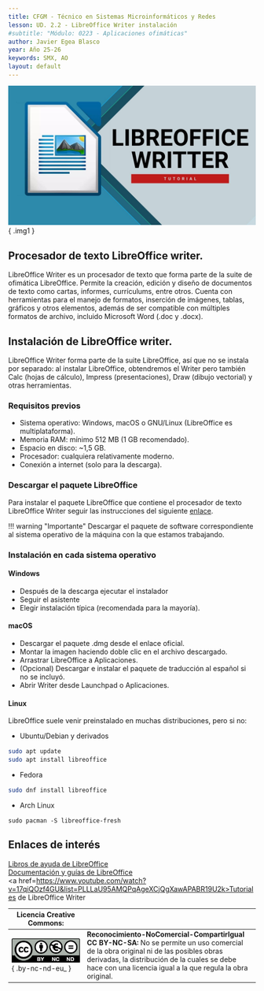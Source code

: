 ```yaml
---
title: CFGM - Técnico en Sistemas Microinformáticos y Redes
lesson: UD. 2.2 - LibreOffice Writer instalación  
#subtitle: "Módulo: 0223 - Aplicaciones ofimáticas"
author: Javier Egea Blasco  
year: Año 25-26  
keywords: SMX, AO
layout: default  
---
```


![Descripción de la imagen](../img/UT1/LOwriter.jpg){ .img1 }

## Procesador de texto LibreOffice writer.
LibreOffice Writer es un procesador de texto que forma parte de la suite de ofimática LibreOffice. Permite la creación, edición y diseño de documentos de texto como cartas, informes, currículums, entre otros. Cuenta con herramientas para el manejo de formatos, inserción de imágenes, tablas, gráficos y otros elementos, además de ser compatible con múltiples formatos de archivo, incluido Microsoft Word (.doc y .docx).

## Instalación de LibreOffice writer.
LibreOffice Writer forma parte de la suite LibreOffice, así que no se instala por separado: al instalar LibreOffice, obtendremos el Writer pero también Calc (hojas de cálculo), Impress (presentaciones), Draw (dibujo vectorial) y otras herramientas.

### Requisitos previos
- Sistema operativo: Windows, macOS o GNU/Linux (LibreOffice es multiplataforma).  
- Memoria RAM: mínimo 512 MB (1 GB recomendado).
- Espacio en disco: ~1,5 GB.
- Procesador: cualquiera relativamente moderno.
- Conexión a internet (solo para la descarga).

### Descargar el paquete LibreOffice
Para instalar el paquete LibreOffice que contiene el procesador de texto LibreOffice Writer seguir las instrucciones del siguiente <a href=https://es.libreoffice.org/descarga/libreoffice>enlace</a>.  

!!! warning "Importante"
    Descargar el paquete de software correspondiente al sistema operativo de la máquina con la que estamos trabajando.

### Instalación en cada sistema operativo
#### Windows
- Después de la descarga ejecutar el instalador
- Seguir el asistente
- Elegir instalación típica (recomendada para la mayoría).

#### macOS
- Descargar el paquete .dmg desde el enlace oficial.
- Montar la imagen haciendo doble clic en el archivo descargado.
- Arrastrar LibreOffice a Aplicaciones.
- (Opcional) Descargar e instalar el paquete de traducción al español si no se incluyó.
- Abrir Writer desde Launchpad o Aplicaciones.

#### Linux
LibreOffice suele venir preinstalado en muchas distribuciones, pero si no:  

- Ubuntu/Debian y derivados
```bash
sudo apt update
sudo apt install libreoffice
```

- Fedora
```bash
sudo dnf install libreoffice
```

- Arch Linux
```
sudo pacman -S libreoffice-fresh
```

## Enlaces de interés
<a href=https://books.libreoffice.org/es>Libros de ayuda de LibreOffice</a>  
<a href=https://documentation.libreoffice.org/es/documentacion-en-espanol>Documentación y guías de LibreOffice</a>  
<a href=https://www.youtube.com/watch?v=17qiQOzf4GU&list=PLLLaU95AMQPqAgeXCjQgXawAPABR19U2k>Tutoriales de LibreOffice Writer</a>  




| **Licencia Creative Commons:** | |
| - | - |
| ![alt text](../../../../assets/by-nc-nd-eu_.png) { .by-nc-nd-eu_ } | **Reconocimiento-NoComercial-CompartirIgual CC BY-NC-SA:**  No se permite un uso comercial de la obra original ni de las posibles obras derivadas, la distribución de la cuales se debe hace con una licencia igual a la que regula la obra original. | 
  
 

